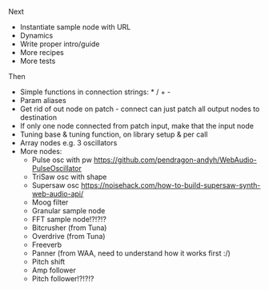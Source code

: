 Next

- Instantiate sample node with URL
- Dynamics
- Write proper intro/guide
- More recipes
- More tests

Then

- Simple functions in connection strings: * / + -
- Param aliases
- Get rid of out node on patch - connect can just patch all output nodes to destination
- If only one node connected from patch input, make that the input node
- Tuning base & tuning function, on library setup & per call
- Array nodes e.g. 3 oscillators
- More nodes:
  - Pulse osc with pw https://github.com/pendragon-andyh/WebAudio-PulseOscillator
  - TriSaw osc with shape
  - Supersaw osc https://noisehack.com/how-to-build-supersaw-synth-web-audio-api/
  - Moog filter
  - Granular sample node
  - FFT sample node!?!?!?
  - Bitcrusher (from Tuna)
  - Overdrive (from Tuna)
  - Freeverb
  - Panner (from WAA, need to understand how it works first :/)
  - Pitch shift
  - Amp follower
  - Pitch follower!?!?!?
